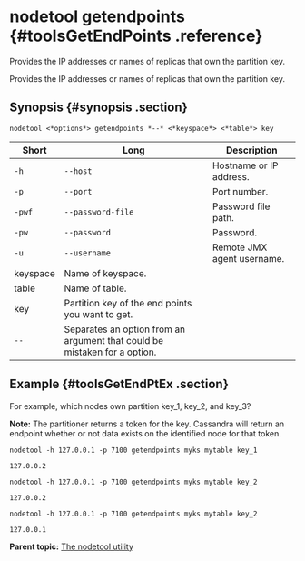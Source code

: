 # nodetool getendpoints {#toolsGetEndPoints .reference}

Provides the IP addresses or names of replicas that own the partition key.

Provides the IP addresses or names of replicas that own the partition key.

## Synopsis {#synopsis .section}

```language-bash
nodetool <*options*> getendpoints *--* <*keyspace*> <*table*> key
```

|Short|Long|Description|
|-----|----|-----------|
|`-h`|`--host`|Hostname or IP address.|
|`-p`|`--port`|Port number.|
|`-pwf`|`--password-file`|Password file path.|
|`-pw`|`--password`|Password.|
|`-u`|`--username`|Remote JMX agent username.|
|keyspace|Name of keyspace.|
|table|Name of table.|
|key|Partition key of the end points you want to get.|
|`--`|Separates an option from an argument that could be mistaken for a option.|

## Example {#toolsGetEndPtEx .section}

For example, which nodes own partition key\_1, key\_2, and key\_3?

**Note:** The partitioner returns a token for the key. Cassandra will return an endpoint whether or not data exists on the identified node for that token.

```language-bash
nodetool -h 127.0.0.1 -p 7100 getendpoints myks mytable key_1
```

```
127.0.0.2
```

```language-bash
nodetool -h 127.0.0.1 -p 7100 getendpoints myks mytable key_2
```

```
127.0.0.2
```

```language-bash
nodetool -h 127.0.0.1 -p 7100 getendpoints myks mytable key_2
```

```
127.0.0.1
```

**Parent topic:** [The nodetool utility](../../cassandra/tools/toolsNodetool.md)


